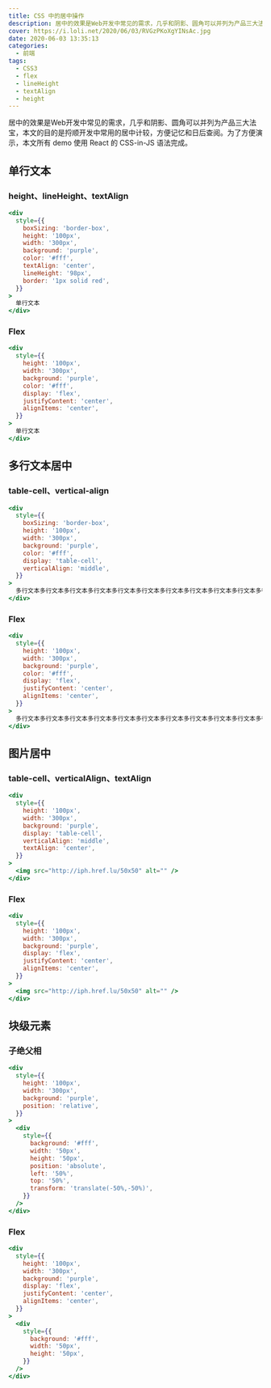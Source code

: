 ```yaml
---
title: CSS 中的居中操作
description: 居中的效果是Web开发中常见的需求，几乎和阴影、圆角可以并列为产品三大法宝，本文的目的是捋顺开发中常用的居中计较，方便记忆和日后查阅。为了方便演示，本文所有 demo 使用 React 的 CSS-in-JS 语法完成。
cover: https://i.loli.net/2020/06/03/RVGzPKoXgYINsAc.jpg
date: 2020-06-03 13:35:13
categories:
  - 前端
tags:
  - CSS3
  - flex
  - lineHeight
  - textAlign
  - height
---
```


<ins class="adsbygoogle" style="display:block; text-align:center;"  data-ad-layout="in-article" data-ad-format="fluid" data-ad-client="ca-pub-7962287588031867" data-ad-slot="2542544532"></ins><script> (adsbygoogle = window.adsbygoogle || []).push({});</script>

居中的效果是Web开发中常见的需求，几乎和阴影、圆角可以并列为产品三大法宝，本文的目的是捋顺开发中常用的居中计较，方便记忆和日后查阅。为了方便演示，本文所有 demo 使用 React 的 CSS-in-JS 语法完成。

## 单行文本

### height、lineHeight、textAlign

```jsx
<div
  style={{
    boxSizing: 'border-box',
    height: '100px',
    width: '300px',
    background: 'purple',
    color: '#fff',
    textAlign: 'center',
    lineHeight: '98px',
    border: '1px solid red',
  }}
>
  单行文本
</div>
```

### Flex

```jsx
<div
  style={{
    height: '100px',
    width: '300px',
    background: 'purple',
    color: '#fff',
    display: 'flex',
    justifyContent: 'center',
    alignItems: 'center',
  }}
>
  单行文本
</div>
```

## 多行文本居中

### table-cell、vertical-align

```jsx
<div
  style={{
    boxSizing: 'border-box',
    height: '100px',
    width: '300px',
    background: 'purple',
    color: '#fff',
    display: 'table-cell',
    verticalAlign: 'middle',
  }}
>
  多行文本多行文本多行文本多行文本多行文本多行文本多行文本多行文本多行文本多行文本多行文本多行文本多行文本多行文本多行文本多行文本多行文本多行文本
</div>
```

### Flex

```jsx
<div
  style={{
    height: '100px',
    width: '300px',
    background: 'purple',
    color: '#fff',
    display: 'flex',
    justifyContent: 'center',
    alignItems: 'center',
  }}
>
  多行文本多行文本多行文本多行文本多行文本多行文本多行文本多行文本多行文本多行文本多行文本多行文本多行文本多行文本多行文本多行文本多行文本多行文本
</div>
```

## 图片居中

### table-cell、verticalAlign、textAlign

```jsx
<div
  style={{
    height: '100px',
    width: '300px',
    background: 'purple',
    display: 'table-cell',
    verticalAlign: 'middle',
    textAlign: 'center',
  }}
>
  <img src="http://iph.href.lu/50x50" alt="" />
</div>
```

### Flex

```jsx
<div
  style={{
    height: '100px',
    width: '300px',
    background: 'purple',
    display: 'flex',
    justifyContent: 'center',
    alignItems: 'center',
  }}
>
  <img src="http://iph.href.lu/50x50" alt="" />
</div>
```

## 块级元素

### 子绝父相

```jsx
<div
  style={{
    height: '100px',
    width: '300px',
    background: 'purple',
    position: 'relative',
  }}
>
  <div
    style={{
      background: '#fff',
      width: '50px',
      height: '50px',
      position: 'absolute',
      left: '50%',
      top: '50%',
      transform: 'translate(-50%,-50%)',
    }}
  />
</div>
```

### Flex

```jsx
<div
  style={{
    height: '100px',
    width: '300px',
    background: 'purple',
    display: 'flex',
    justifyContent: 'center',
    alignItems: 'center',
  }}
>
  <div
    style={{
      background: '#fff',
      width: '50px',
      height: '50px',
    }}
  />
</div>
```

